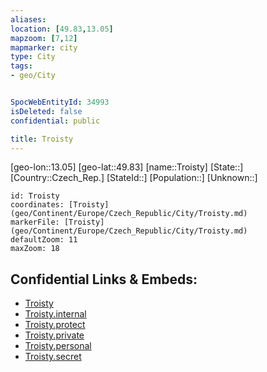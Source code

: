 ```yaml
---
aliases: 
location: [49.83,13.05]
mapzoom: [7,12] 
mapmarker: city 
type: City
tags:
- geo/City


SpocWebEntityId: 34993
isDeleted: false
confidential: public

title: Troisty
---
```

[geo-lon::13.05]
[geo-lat::49.83]
[name::Troisty]
[State::]
[Country::Czech_Rep.]
[StateId::]
[Population::]
[Unknown::]


```leaflet
id: Troisty
coordinates: [Troisty](geo/Continent/Europe/Czech_Republic/City/Troisty.md)
markerFile: [Troisty](geo/Continent/Europe/Czech_Republic/City/Troisty.md)
defaultZoom: 11 
maxZoom: 18
```


## Confidential Links & Embeds: 
- [Troisty](../../../../../../_public/geo/Continent/Europe/Czech_Republic/City/Troisty.md) 
- [Troisty.internal](../../../../../../_internal/geo/Continent/Europe/Czech_Republic/City/Troisty.internal.md) 
- [Troisty.protect](../../../../../../_protect/geo/Continent/Europe/Czech_Republic/City/Troisty.protect.md) 
- [Troisty.private](../../../../../../_private/geo/Continent/Europe/Czech_Republic/City/Troisty.private.md) 
- [Troisty.personal](../../../../../../_personal/geo/Continent/Europe/Czech_Republic/City/Troisty.personal.md) 
- [Troisty.secret](../../../../../../_secret/geo/Continent/Europe/Czech_Republic/City/Troisty.secret.md) 
